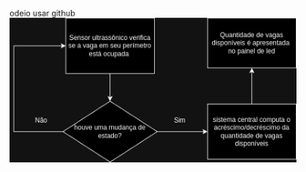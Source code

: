 odeio usar github
![Diagrama funcional do sistema](https://github.com/Gabriel-Diasss/diagramas_para_ea075/blob/main/images/Diagrama_funcional_vf.drawio.png)
